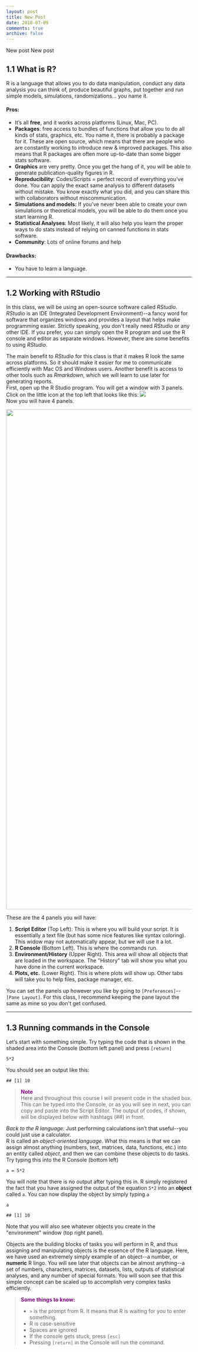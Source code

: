 ```yaml
---
layout: post
title: New Post
date: 2018-07-09
comments: true
archive: false
---
```

New post New post

1.1 What is R?
--------------

R is a language that allows you to do data manipulation, conduct any
data analysis you can think of, produce beautiful graphs, put together
and run simple models, simulations, randomizations... you name it.

#### Pros:

-   It’s all **free**, and it works across platforms (Linux, Mac, PC).  
-   **Packages**: free access to bundles of functions that allow you to
    do all kinds of stats, graphics, etc. You name it, there is probably
    a package for it. These are open source, which means that there are
    people who are constantly working to introduce new & improved
    packages. This also means that R packages are often more up-to-date
    than some bigger stats software.
-   **Graphics** are very pretty. Once you get the hang of it, you will
    be able to generate publication-quality figures in R.  
-   **Reproducibility**: Codes/Scripts = perfect record of everything
    you’ve done. You can apply the exact same analysis to different
    datasets without mistake. You know exactly what you did, and you can
    share this with collaborators without miscommunication.  
-   **Simulations and models:** If you’ve never been able to create your
    own simulations or theoretical models, you will be able to do them
    once you start learning R.  
-   **Statistical Analyses**: Most likely, it will also help you learn
    the proper ways to do stats instead of relying on canned functions
    in stats software.  
-   **Community**: Lots of online forums and help

#### Drawbacks:

-   You have to learn a language.

------------------------------------------------------------------------

1.2 Working with RStudio
------------------------

In this class, we will be using an open-source software called
*RStudio*. *RStudio* is an IDE (Integrated Development Environment)--a
fancy word for software that organizes windows and provides a layout
that helps make programming easier. Strictly speaking, you don't really
need *RStudio* or any other IDE. If you prefer, you can simply open the
R program and use the R console and editor as separate windows. However,
there are some benefits to using *RStudio*.

The main benefit to *RStudio* for this class is that it makes R look the
same across platforms. So it should make it easier for me to communicate
efficiently with Mac OS and Windows users. Another benefit is access to
other tools such as *Rmarkdown*, which we will learn to use later for
generating reports.  
First, open up the R Studio program. You will get a window with 3
panels. Click on the little icon at the top left that looks like this:
![](image/icon1.png)  
Now you will have 4 panels.

<img src="https://raw.github.com/dshizuka/network2018/master/assets/image/panels.png" width="1352" style="display: block; margin: auto;" />

These are the 4 panels you will have:

1.  **Script Editor** (Top Left): This is where you will build your
    script. It is essentially a text file (but has some nice features
    like syntax coloring). This widow may not automatically appear, but
    we will use it a lot.
2.  **R Console** (Bottom Left). This is where the commands run.
3.  **Environment/History** (Upper Right). This area will show all
    objects that are loaded in the workspace. The "History" tab will
    show you what you have done in the current workspace.  
4.  **Plots, etc.** (Lower Right). This is where plots will show up.
    Other tabs will take you to help files, package manager, etc.

You can set the panels up however you like by going to
`[Preferences]`--`[Pane Layout]`. For this class, I recommend keeping
the pane layout the same as mine so you don't get confused.

------------------------------------------------------------------------

1.3 Running commands in the Console
-----------------------------------

Let’s start with something simple. Try typing the code that is shown in
the shaded area into the Console (bottom left panel) and press
`[return]`

    5*2

You should see an output like this:

    ## [1] 10

> <span style="color:purple">**Note**</span>  
> Here and throughout this course I will present code in the shaded box.
> This can be typed into the Console, or as you will see in next, you
> can copy and paste into the Script Editor. The output of codes, if
> shown, will be displayed below with hashtags (\#\#) in front.

*Back to the R language:* Just performing calculations isn’t that
useful--you could just use a calculator.  
R is called an *object-oriented language*. What this means is that we
can assign almost anything (numbers, text, matrices, data, functions,
etc.) into an entity called *object*, and then we can combine these
objects to do tasks. Try typing this into the R Console (bottom left)

    a = 5*2

You will note that there is no output after typing this in. R simply
registered the fact that you have assigned the output of the equation
`5*2` into an **object** called `a`. You can now display the object by
simply typing `a`

    a

    ## [1] 10

Note that you will also see whatever objects you create in the
"environment" window (top right panel).

Objects are the building blocks of tasks you will perform in R, and thus
assigning and manipulating objects is the essence of the R language.
Here, we have used an extremely simply example of an object--a number,
or **numeric** R lingo. You will see later that objects can be almost
anything--a set of numbers, characters, matrices, datasets, lists,
outputs of statistical analyses, and any number of special formats. You
will soon see that this simple concept can be scaled up to accomplish
very complex tasks efficiently.

> <span style="color:purple">**Some things to know:**</span>
>
> -   `>` is the prompt from R. It means that R is waiting for you to
>     enter something.
> -   R is case-sensitive
> -   Spaces are ignored
> -   If the console gets stuck, press `[esc]`
> -   Pressing `[return]` in the Console will run the command.
